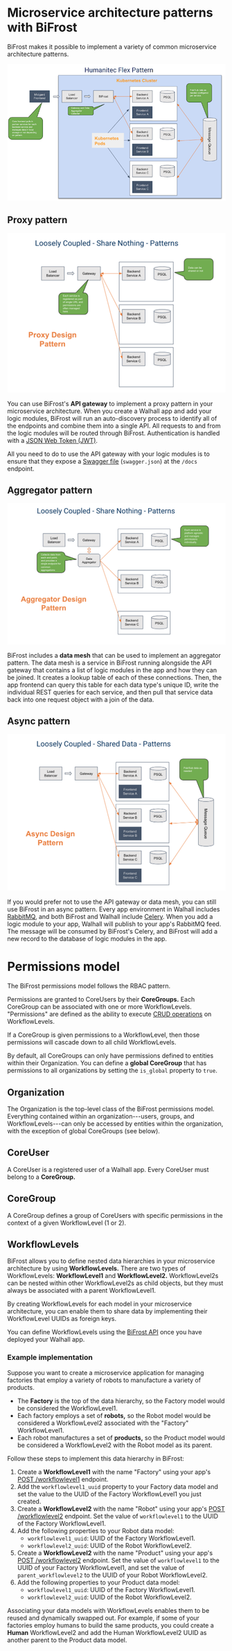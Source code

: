# Microservice architecture patterns with BiFrost

BiFrost makes it possible to implement a variety of common microservice architecture patterns.

![Diagram: Humanitec flex pattern for a microservice architecture using BiFrost](_assets/flex-pattern.png)

## Proxy pattern

![Diagram: Proxy pattern using BiFrost](_assets/proxy-pattern.png)

You can use BiFrost's **API gateway** to implement a proxy pattern in your microservice architecture. When you create a Walhall app and add your logic modules, BiFrost will run an auto-discovery process to identify all of the endpoints and combine them into a single API. All requests to and from the logic modules will be routed through BiFrost. Authentication is handled with a [JSON Web Token (JWT)](https://jwt.io).

All you need to do to use the API gateway with your logic modules is to ensure that they expose a [Swagger file](https://swagger.io/docs/specification/about/) (`swagger.json`) at the `/docs` endpoint.

## Aggregator pattern

![Diagram: Aggregator pattern using BiFrost](_assets/aggregator-pattern.png)

BiFrost includes a **data mesh** that can be used to implement an aggregator pattern. The data mesh is a service in BiFrost running alongside the API gateway that contains a list of logic modules in the app and how they can be joined. It creates a lookup table of each of these connections. Then, the app frontend can query this table for each data type's unique ID, write the individual REST queries for each service, and then pull that service data back into one request object with a join of the data.

## Async pattern

![Diagram: Async pattern using BiFrost](_assets/async-pattern.png)

If you would prefer not to use the API gateway or data mesh, you can still use BiFrost in an async pattern. Every app environment in Walhall includes [RabbitMQ](https://www.rabbitmq.com/), and both BiFrost and Walhall include [Celery](http://www.celeryproject.org/). When you add a logic module to your app, Walhall will publish to your app's RabbitMQ feed. The message will be consumed by BiFrost's Celery, and BiFrost will add a new record to the database of logic modules in the app. 

# Permissions model

The BiFrost permissions model follows the RBAC pattern.

Permissions are granted to CoreUsers by their **CoreGroups.** Each CoreGroup can be associated with one or more WorkflowLevels. "Permissions" are defined as the ability to execute [CRUD operations](https://en.wikipedia.org/wiki/Create,_read,_update_and_delete) on WorkflowLevels.

If a CoreGroup is given permissions to a WorkflowLevel, then those permissions will cascade down to all child WorkflowLevels.

By default, all CoreGroups can only have permissions defined to entities within their Organization. You can define a **global CoreGroup** that has permissions to all organizations by setting the `is_global` property to `true`.

## Organization

The Organization is the top-level class of the BiFrost permissions model. Everything contained within an organization---users, groups, and WorkflowLevels---can only be accessed by entities within the organization, with the exception of global CoreGroups (see below).

## CoreUser

A CoreUser is a registered user of a Walhall app. Every CoreUser must belong to a **CoreGroup.**

## CoreGroup

A CoreGroup defines a group of CoreUsers with specific permissions in the context of a given WorkflowLevel (1 or 2).

## WorkflowLevels

BiFrost allows you to define nested data hierarchies in your microservice architecture by using **WorkflowLevels.** There are two types of WorkflowLevels: **WorkflowLevel1** and **WorkflowLevel2.** WorkflowLevel2s can be nested within other WorkflowLevel2s as child objects, but they must always be associated with a parent WorkflowLevel1.

By creating WorkflowLevels for each model in your microservice architecture, you can enable them to share data by implementing their WorkflowLevel UUIDs as foreign keys. 

You can define WorkflowLevels using the [BiFrost API](/api/walhall/bifrost) once you have deployed your Walhall app.

### Example implementation

Suppose you want to create a microservice application for managing factories that employ a variety of robots to manufacture a variety of products.

-  The **Factory** is the top of the data hierarchy, so the Factory model would be considered the WorkflowLevel1. 
-  Each factory employs a set of **robots,** so the Robot model would be considered a WorkflowLevel2 associated with the "Factory" WorkflowLevel1. 
-  Each robot manufactures a set of **products,** so the Product model would be considered a WorkflowLevel2 with the Robot model as its parent.

Follow these steps to implement this data hierarchy in BiFrost:

1.  Create a **WorkflowLevel1** with the name "Factory" using your app's [POST /workflowlevel1](/api/bifrost/#!/workflowlevel1/workflowlevel1_create) endpoint.
2.  Add the `workflowlevel1_uuid` property to your Factory data model and set the value to the UUID of the Factory WorkflowLevel1 you just created.
3.  Create a **WorkflowLevel2** with the name "Robot" using your app's [POST /workflowlevel2](/api/bifrost/#!/workflowlevel2/workflowlevel2_create) endpoint. Set the value of `workflowlevel1` to the UUID of the Factory WorkflowLevel1.
4.  Add the following properties to your Robot data model:
    -  `workflowlevel1_uuid`: UUID of the Factory WorkflowLevel1.
    -  `workflowlevel2_uuid`: UUID of the Robot WorkflowLevel2.
5.  Create a **WorkflowLevel2** with the name "Product" using your app's [POST /workflowlevel2](/api/bifrost/#!/workflowlevel2/workflowlevel2_create) endpoint. Set the value of `workflowlevel1` to the UUID of your Factory WorkflowLevel1, and set the value of `parent_workflowlevel2` to the UUID of your Robot WorkflowLevel2.
6.  Add the following properties to your Product data model:
    -  `workflowlevel1_uuid`: UUID of the Factory WorkflowLevel1.
    -  `workflowlevel2_uuid`: UUID of the Robot WorkflowLevel2.

Associating your data models with WorkflowLevels enables them to be reused and dynamically swapped out. For example, if some of your factories employ humans to build the same products, you could create a **Human** WorkflowLevel2 and add the Human WorkflowLevel2 UUID as another parent to the Product data model.
 
